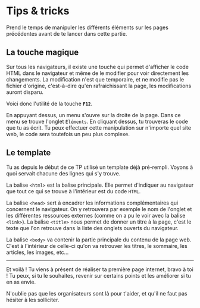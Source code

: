 # Tips & tricks

Prend le temps de manipuler les différents éléments sur les pages précédentes avant de te lancer dans cette partie.

## La touche magique

Sur tous les navigateurs, il existe une touche qui permet d'afficher le code HTML dans le navigateur et même de le modifier pour voir directement les changements. La modification n'est que temporaire, et ne modifie pas le fichier d'origine, c'est-à-dire qu'en rafraichissant la page, les modifications auront disparu.

Voici donc l'utilité de la touche **`F12`**.

En appuyant dessus, un menu s'ouvre sur la droite de la page. Dans ce menu se trouve l'onglet `Éléments`. En cliquant dessus, tu trouveras le code que tu as écrit. Tu peux effectuer cette manipulation sur n'importe quel site web, le code sera toutefois un peu plus complexe.

## Le template

Tu as depuis le début de ce TP utilisé un template déjà pré-rempli. Voyons à quoi servait chacune des lignes qui s'y trouve.

La balise `<html>` est la balise principale. Elle permet d'indiquer au navigateur que tout ce qui se trouve à l'intérieur est du code `HTML`.

La balise `<head>` sert à encadrer les informations complémentaires qui concernent le navigateur. On y retrouvera par exemple le nom de l'onglet et les différentes ressources externes (comme on a pu le voir avec la balise `<link>`). La balise `<title>` nous permet de donner un titre à la page, c'est le texte que l'on retrouve dans la liste des onglets ouverts du navigateur.

La balise `<body>` va contenir la partie principale du contenu de la page web. C'est à l'intérieur de celle-ci qu'on va retrouver les titres, le sommaire, les articles, les images, etc...

---

Et voilà ! Tu viens à présent de réaliser ta première page internet, bravo à toi !
Tu peux, si tu le souhaites, revenir sur certains points et les améliorer si tu en as envie.

N'oublie pas que les organisateurs sont là pour t'aider, et qu'il ne faut pas hésiter à les solliciter.
